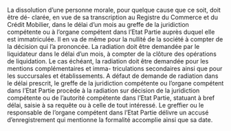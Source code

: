 La dissolution d’une personne morale, pour quelque cause que ce soit, doit être dé-
clarée, en vue de sa transcription au Registre du Commerce et du Crédit Mobilier, dans le
délai d’un mois au greffe de la juridiction compétente ou à l’organe compétent dans l’Etat
Partie auprès duquel elle est immatriculée.
Il en va de même pour la nullité de la société à compter de la décision qui l’a prononcée.
La radiation doit être demandée par le liquidateur dans le délai d’un mois, à compter de la
clôture des opérations de liquidation.
Le cas échéant, la radiation doit être demandée pour les mentions complémentaires et imma-
triculations secondaires ainsi que pour les succursales et établissements.
A défaut de demande de radiation dans le délai prescrit, le greffe de la juridiction compétente
ou l’organe compétent dans l’Etat Partie procède à la radiation sur décision de la juridiction
compétente ou de l’autorité compétente dans l’Etat Partie, statuant à bref délai, saisie à sa
requête ou à celle de tout intéressé.
Le greffier ou le responsable de l’organe compétent dans l’Etat Partie délivre un accusé
d’enregistrement qui mentionne la formalité accomplie ainsi que sa date.